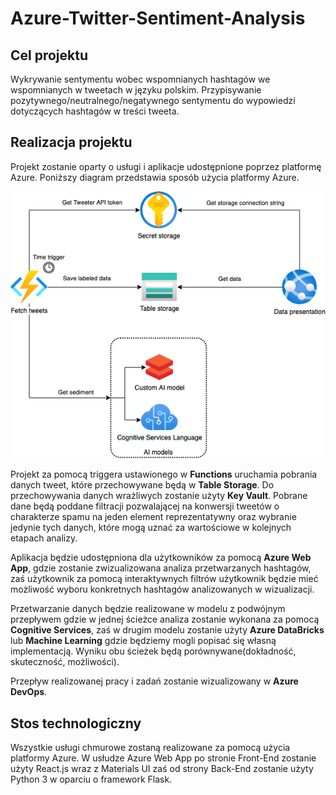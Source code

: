 # Azure-Twitter-Sentiment-Analysis

## Cel projektu

Wykrywanie sentymentu wobec wspomnianych hashtagów we wspomnianych w tweetach w języku polskim. Przypisywanie pozytywnego/neutralnego/negatywnego sentymentu do wypowiedzi dotyczących hashtagów w treści tweeta.

## Realizacja projektu

Projekt zostanie oparty o usługi i aplikacje udostępnione poprzez platformę Azure. Poniższy diagram przedstawia sposób użycia platformy Azure.

![architecture diagram](./documentation/resources/Inital_architecture_diagram.png)

Projekt za pomocą triggera ustawionego w **Functions** uruchamia pobrania danych tweet, które przechowywane będą w **Table Storage**. Do przechowywania danych wrażliwych zostanie użyty **Key Vault**. Pobrane dane będą poddane filtracji pozwalającej na konwersji tweetów o charakterze spamu na jeden element reprezentatywny oraz wybranie jedynie tych danych, które mogą uznać za wartościowe w kolejnych etapach analizy.

Aplikacja będzie udostępniona dla użytkowników za pomocą **Azure Web App**, gdzie zostanie zwizualizowana analiza przetwarzanych hashtagów, zaś użytkownik za pomocą interaktywnych filtrów użytkownik będzie mieć możliwość wyboru konkretnych hashtagów analizowanych w wizualizacji.

Przetwarzanie danych będzie realizowane w modelu z podwójnym przepływem gdzie w jednej ścieżce analiza zostanie wykonana za pomocą **Cognitive Services**, zaś w drugim modelu zostanie użyty **Azure DataBricks** lub **Machine Learning** gdzie będziemy mogli popisać się własną implementacją. Wyniku obu ścieżek będą porównywane(dokładność, skuteczność, możliwości).

Przepływ realizowanej pracy i zadań zostanie wizualizowany w **Azure DevOps**.

## Stos technologiczny

Wszystkie usługi chmurowe zostaną realizowane za pomocą użycia platformy Azure. W usłudze Azure Web App po stronie Front-End zostanie użyty React.js wraz z Materials UI zaś od strony Back-End zostanie użyty Python 3 w oparciu o framework Flask.

